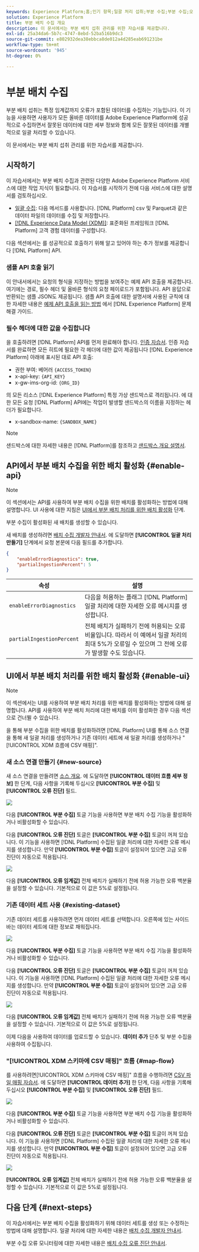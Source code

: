 ```yaml
---
keywords: Experience Platform;홈;인기 항목;일괄 처리 섭취;부분 수집;부분 수집;오류 검색;오류 검색;부분 배치 수집;부분 배치 수집;부분적;수집;수집;수집
solution: Experience Platform
title: 부분 배치 수집 개요
description: 이 문서에서는 부분 배치 섭취 관리를 위한 자습서를 제공합니다.
exl-id: 25a34da6-5b7c-4747-8ebd-52ba516b9dc3
source-git-commit: e802932dea38ebbca8de012a4d285eab691231be
workflow-type: tm+mt
source-wordcount: '945'
ht-degree: 0%

---
```


# 부분 배치 수집

부분 배치 섭취는 특정 임계값까지 오류가 포함된 데이터를 수집하는 기능입니다. 이 기능을 사용하면 사용자가 모든 올바른 데이터를 Adobe Experience Platform에 성공적으로 수집하면서 잘못된 데이터에 대한 세부 정보와 함께 모든 잘못된 데이터를 개별적으로 일괄 처리할 수 있습니다.

이 문서에서는 부분 배치 섭취 관리를 위한 자습서를 제공합니다.

## 시작하기

이 자습서에서는 부분 배치 수집과 관련된 다양한 Adobe Experience Platform 서비스에 대한 작업 지식이 필요합니다. 이 자습서를 시작하기 전에 다음 서비스에 대한 설명서를 검토하십시오.

- [일괄 수집](./overview.md): 다음 메서드를 사용합니다. [!DNL Platform] csv 및 Parquet과 같은 데이터 파일의 데이터를 수집 및 저장합니다.
- [[!DNL Experience Data Model (XDM)]](../../xdm/home.md): 표준화된 프레임워크 [!DNL Platform] 고객 경험 데이터를 구성합니다.

다음 섹션에서는 를 성공적으로 호출하기 위해 알고 있어야 하는 추가 정보를 제공합니다 [!DNL Platform] API.

### 샘플 API 호출 읽기

이 안내서에서는 요청의 형식을 지정하는 방법을 보여주는 예제 API 호출을 제공합니다. 여기에는 경로, 필수 헤더 및 올바른 형식의 요청 페이로드가 포함됩니다. API 응답으로 반환되는 샘플 JSON도 제공됩니다. 샘플 API 호출에 대한 설명서에 사용된 규칙에 대한 자세한 내용은 [예제 API 호출을 읽는 방법](../../landing/troubleshooting.md#how-do-i-format-an-api-request) 에서 [!DNL Experience Platform] 문제 해결 가이드.

### 필수 헤더에 대한 값을 수집합니다

을 호출하려면 [!DNL Platform] API를 먼저 완료해야 합니다. [인증 자습서](https://www.adobe.com/go/platform-api-authentication-en). 인증 자습서를 완료하면 모든 히트에 필요한 각 헤더에 대한 값이 제공됩니다 [!DNL Experience Platform] 아래에 표시된 대로 API 호출:

- 권한 부여: 베어러 `{ACCESS_TOKEN}`
- x-api-key: `{API_KEY}`
- x-gw-ims-org-id: `{ORG_ID}`

의 모든 리소스 [!DNL Experience Platform] 특정 가상 샌드박스로 격리됩니다. 에 대한 모든 요청 [!DNL Platform] API에는 작업이 발생할 샌드박스의 이름을 지정하는 헤더가 필요합니다.

- x-sandbox-name: `{SANDBOX_NAME}`

>[!NOTE]
>
>샌드박스에 대한 자세한 내용은 [!DNL Platform]를 참조하고 [샌드박스 개요 설명서](../../sandboxes/home.md).

## API에서 부분 배치 수집을 위한 배치 활성화 {#enable-api}

>[!NOTE]
>
>이 섹션에서는 API를 사용하여 부분 배치 수집을 위한 배치를 활성화하는 방법에 대해 설명합니다. UI 사용에 대한 지침은 [UI에서 부분 배치 처리를 위한 배치 활성화](#enable-ui) 단계.

부분 수집이 활성화된 새 배치를 생성할 수 있습니다.

새 배치를 생성하려면 [배치 수집 개발자 안내서](./api-overview.md). 에 도달하면 **[!UICONTROL 일괄 처리 만들기]** 단계에서 요청 본문에 다음 필드를 추가합니다.

```json
{
    "enableErrorDiagnostics": true,
    "partialIngestionPercent": 5
}
```

| 속성 | 설명 |
| -------- | ----------- |
| `enableErrorDiagnostics` | 다음을 허용하는 플래그 [!DNL Platform] 일괄 처리에 대한 자세한 오류 메시지를 생성합니다. |
| `partialIngestionPercent` | 전체 배치가 실패하기 전에 허용되는 오류 비율입니다. 따라서 이 예에서 일괄 처리의 최대 5%가 오류일 수 있으며 그 전에 오류가 발생할 수도 있습니다. |


## UI에서 부분 배치 처리를 위한 배치 활성화 {#enable-ui}

>[!NOTE]
>
>이 섹션에서는 UI를 사용하여 부분 배치 처리를 위한 배치를 활성화하는 방법에 대해 설명합니다. API를 사용하여 부분 배치 처리에 대한 배치를 이미 활성화한 경우 다음 섹션으로 건너뛸 수 있습니다.

을 통해 부분 수집을 위한 배치를 활성화하려면 [!DNL Platform] UI를 통해 소스 연결을 통해 새 일괄 처리를 생성하거나 기존 데이터 세트에 새 일괄 처리를 생성하거나 &quot;[!UICONTROL XDM 흐름에 CSV 매핑]&quot;.

### 새 소스 연결 만들기 {#new-source}

새 소스 연결을 만들려면 [소스 개요](../../sources/home.md). 에 도달하면 **[!UICONTROL 데이터 흐름 세부 정보]** 한 단계, 다음 사항을 기록해 두십시오 **[!UICONTROL 부분 수집]** 및 **[!UICONTROL 오류 진단]** 필드.

![](../images/batch-ingestion/partial-ingestion/configure-batch.png)

다음 **[!UICONTROL 부분 수집]** 토글 기능을 사용하면 부분 배치 수집 기능을 활성화하거나 비활성화할 수 있습니다.

다음 **[!UICONTROL 오류 진단]** 토글은 **[!UICONTROL 부분 수집]** 토글이 꺼져 있습니다. 이 기능을 사용하면 [!DNL Platform] 수집된 일괄 처리에 대한 자세한 오류 메시지를 생성합니다. 만약 **[!UICONTROL 부분 수집]** 토글이 설정되어 있으면 고급 오류 진단이 자동으로 적용됩니다.

![](../images/batch-ingestion/partial-ingestion/configure-batch-partial-ingestion-focus.png)

다음 **[!UICONTROL 오류 임계값]** 전체 배치가 실패하기 전에 허용 가능한 오류 백분율을 설정할 수 있습니다. 기본적으로 이 값은 5%로 설정됩니다.

### 기존 데이터 세트 사용 {#existing-dataset}

기존 데이터 세트를 사용하려면 먼저 데이터 세트를 선택합니다. 오른쪽에 있는 사이드바는 데이터 세트에 대한 정보로 채워집니다.

![](../images/batch-ingestion/partial-ingestion/monitor-dataset.png)

다음 **[!UICONTROL 부분 수집]** 토글 기능을 사용하면 부분 배치 수집 기능을 활성화하거나 비활성화할 수 있습니다.

다음 **[!UICONTROL 오류 진단]** 토글은 **[!UICONTROL 부분 수집]** 토글이 꺼져 있습니다. 이 기능을 사용하면 [!DNL Platform] 수집된 일괄 처리에 대한 자세한 오류 메시지를 생성합니다. 만약 **[!UICONTROL 부분 수집]** 토글이 설정되어 있으면 고급 오류 진단이 자동으로 적용됩니다.

![](../images/batch-ingestion/partial-ingestion/monitor-dataset-partial-ingestion-focus.png)

다음 **[!UICONTROL 오류 임계값]** 전체 배치가 실패하기 전에 허용 가능한 오류 백분율을 설정할 수 있습니다. 기본적으로 이 값은 5%로 설정됩니다.

이제 다음을 사용하여 데이터를 업로드할 수 있습니다. **데이터 추가** 단추 및 부분 수집을 사용하여 수집됩니다.

### &quot;[!UICONTROL XDM 스키마에 CSV 매핑]&quot; 흐름 {#map-flow}

를 사용하려면[!UICONTROL XDM 스키마에 CSV 매핑]&quot; 흐름을 수행하려면 [CSV 파일 매핑 자습서](../tutorials/map-csv/overview.md). 에 도달하면 **[!UICONTROL 데이터 추가]** 한 단계, 다음 사항을 기록해 두십시오 **[!UICONTROL 부분 수집]** 및 **[!UICONTROL 오류 진단]** 필드.

![](../images/batch-ingestion/partial-ingestion/xdm-csv-workflow.png)

다음 **[!UICONTROL 부분 수집]** 토글 기능을 사용하면 부분 배치 수집 기능을 활성화하거나 비활성화할 수 있습니다.

다음 **[!UICONTROL 오류 진단]** 토글은 **[!UICONTROL 부분 수집]** 토글이 꺼져 있습니다. 이 기능을 사용하면 [!DNL Platform] 수집된 일괄 처리에 대한 자세한 오류 메시지를 생성합니다. 만약 **[!UICONTROL 부분 수집]** 토글이 설정되어 있으면 고급 오류 진단이 자동으로 적용됩니다.

![](../images/batch-ingestion/partial-ingestion/xdm-csv-workflow-partial-ingestion-focus.png)

**[!UICONTROL 오류 임계값]** 전체 배치가 실패하기 전에 허용 가능한 오류 백분율을 설정할 수 있습니다. 기본적으로 이 값은 5%로 설정됩니다.

## 다음 단계 {#next-steps}

이 자습서에서는 부분 배치 수집을 활성화하기 위해 데이터 세트를 생성 또는 수정하는 방법에 대해 설명합니다. 일괄 처리에 대한 자세한 내용은 [배치 수집 개발자 안내서](./api-overview.md).

부분 수집 오류 모니터링에 대한 자세한 내용은 [배치 수집 오류 진단 안내서](../quality/error-diagnostics.md).
